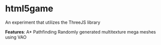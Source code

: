 # html5game
An experiment that utilizes the ThreeJS library


**Features**: 
A* Pathfinding
Randomly generated multitexture mega meshes using VAO
